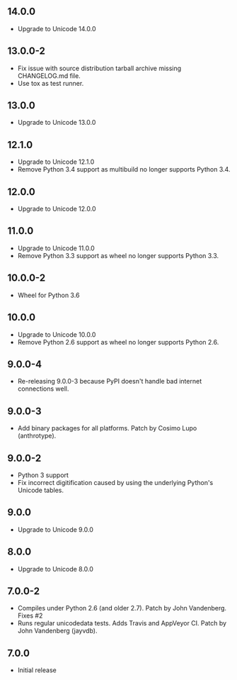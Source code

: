 ## 14.0.0
 - Upgrade to Unicode 14.0.0

## 13.0.0-2
 - Fix issue with source distribution tarball archive missing CHANGELOG.md file.
 - Use tox as test runner.

## 13.0.0
 - Upgrade to Unicode 13.0.0

## 12.1.0
 - Upgrade to Unicode 12.1.0
 - Remove Python 3.4 support as multibuild no longer supports Python 3.4.

## 12.0.0
 - Upgrade to Unicode 12.0.0

## 11.0.0
 - Upgrade to Unicode 11.0.0
 - Remove Python 3.3 support as wheel no longer supports Python 3.3.

## 10.0.0-2
 - Wheel for Python 3.6

## 10.0.0
 - Upgrade to Unicode 10.0.0
 - Remove Python 2.6 support as wheel no longer supports Python 2.6.

## 9.0.0-4
 - Re-releasing 9.0.0-3 because PyPI doesn't handle bad internet connections well.

## 9.0.0-3
 - Add binary packages for all platforms. Patch by Cosimo Lupo (anthrotype).

## 9.0.0-2
 - Python 3 support
 - Fix incorrect digitification caused by using the underlying Python's Unicode tables.

## 9.0.0
 - Upgrade to Unicode 9.0.0

## 8.0.0
 - Upgrade to Unicode 8.0.0

## 7.0.0-2
 - Compiles under Python 2.6 (and older 2.7). Patch by John Vandenberg. Fixes #2
 - Runs regular unicodedata tests. Adds Travis and AppVeyor CI. Patch by John Vandenberg (jayvdb).

## 7.0.0
 - Initial release
